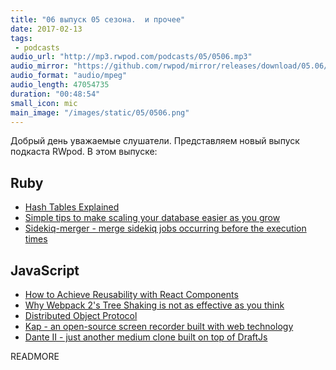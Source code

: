 ```yaml
---
title: "06 выпуск 05 сезона.  и прочее"
date: 2017-02-13
tags:
 - podcasts
audio_url: "http://mp3.rwpod.com/podcasts/05/0506.mp3"
audio_mirror: "https://github.com/rwpod/mirror/releases/download/05.06/0506.mp3"
audio_format: "audio/mpeg"
audio_length: 47054735
duration: "00:48:54"
small_icon: mic
main_image: "/images/static/05/0506.png"
---
```


Добрый день уважаемые слушатели. Представляем новый выпуск подкаста RWpod. В этом выпуске:

## Ruby

 - [Hash Tables Explained](http://www.blackbytes.info/2017/02/hash-tables-explained/)
 - [Simple tips to make scaling your database easier as you grow](http://blog.honeybadger.io/easy_rails_database_scaling_wins/)
 - [Sidekiq-merger - merge sidekiq jobs occurring before the execution times](https://github.com/dtaniwaki/sidekiq-merger)

## JavaScript

 - [How to Achieve Reusability with React Components](https://medium.com/walmartlabs/how-to-achieve-reusability-with-react-components-81edeb7fb0e0)
 - [Why Webpack 2's Tree Shaking is not as effective as you think](https://advancedweb.hu/2017/02/07/treeshaking/)
 - [Distributed Object Protocol](https://distributedobjectprotocol.org/)
 - [Kap - an open-source screen recorder built with web technology](https://getkap.co/)
 - [Dante II - just another medium clone built on top of DraftJs](https://michelson.github.io/dante2/)

READMORE
